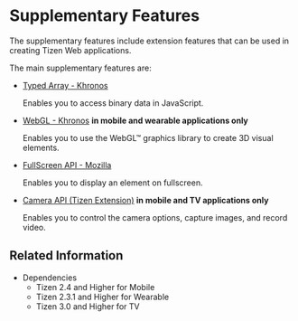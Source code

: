 # Supplementary Features

The supplementary features include extension features that can be used in creating Tizen Web applications.

The main supplementary features are:

- [Typed Array - Khronos](./typedarray.md)

  Enables you to access binary data in JavaScript.

- [WebGL - Khronos](./webgl.md) **in mobile and wearable applications only**

  Enables you to use the WebGL™ graphics library to create 3D visual elements.

- [FullScreen API - Mozilla](./fullscreen.md) 	

  Enables you to display an element on fullscreen.

- [Camera API (Tizen Extension)](./camera.md) **in mobile and TV applications only**

  Enables you to control the camera options, capture images, and record video.

## Related Information
- Dependencies
  - Tizen 2.4 and Higher for Mobile
  - Tizen 2.3.1 and Higher for Wearable
  - Tizen 3.0 and Higher for TV
